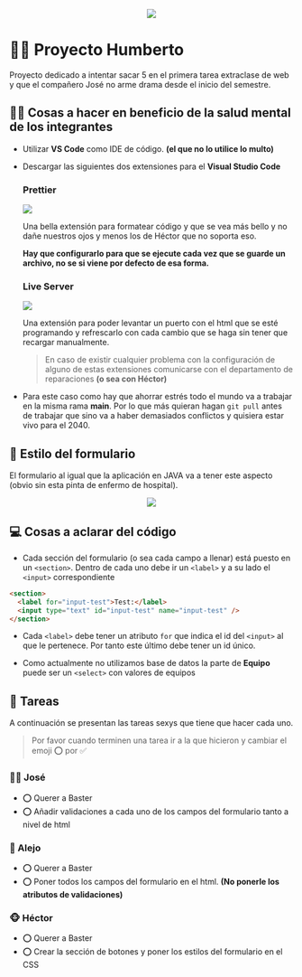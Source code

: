 <p align="center"><img src="https://res.cloudinary.com/chaca-sa/image/upload/v1694637785/362663470_251547820610645_7647153008441625541_n_tfuzkl.jpg"/></p>

# 🧑‍🦰 Proyecto Humberto

Proyecto dedicado a intentar sacar 5 en el primera tarea extraclase de web y que el compañero José no arme drama desde el inicio del semestre.

## 👨‍⚕️ Cosas a hacer en beneficio de la salud mental de los integrantes

- Utilizar **VS Code** como IDE de código. **(el que no lo utilice lo multo)**

- Descargar las siguientes dos extensiones para el **Visual Studio Code**

  ### Prettier

    <img src="https://res.cloudinary.com/chaca-sa/image/upload/v1694638278/download_fcqfld.png"/>

  Una bella extensión para formatear código y que se vea más bello y no dañe nuestros ojos y menos los de Héctor que no soporta eso.

  **Hay que configurarlo para que se ejecute cada vez que se guarde un archivo, no se si viene por defecto de esa forma.**

  ### Live Server

    <img src="https://res.cloudinary.com/chaca-sa/image/upload/v1694638448/images_qtsimi.jpg"/>

  Una extensión para poder levantar un puerto con el html que se esté programando y refrescarlo con cada cambio que se haga sin tener que recargar manualmente.

  > En caso de existir cualquier problema con la configuración de alguno de estas extensiones comunicarse con el departamento de reparaciones **(o sea con Héctor)**

- Para este caso como hay que ahorrar estrés todo el mundo va a trabajar en la misma rama **main**. Por lo que más quieran hagan `git pull` antes de trabajar que sino va a haber demasiados conflictos y quisiera estar vivo para el 2040.

## 👠 Estilo del formulario

El formulario al igual que la aplicación en JAVA va a tener este aspecto (obvio sin esta pinta de enfermo de hospital).

<p align="center"><img src="https://res.cloudinary.com/chaca-sa/image/upload/v1694639239/Screenshot_158_qkzm93.png"/></p>

## 💻 Cosas a aclarar del código

- Cada sección del formulario (o sea cada campo a llenar) está puesto en un `<section>`. Dentro de cada uno debe ir un `<label>` y a su lado el `<input>` correspondiente

```html
<section>
  <label for="input-test">Test:</label>
  <input type="text" id="input-test" name="input-test" />
</section>
```

- Cada `<label>` debe tener un atributo `for` que indica el id del `<input>` al que le pertenece. Por tanto este último debe tener un id único.

- Como actualmente no utilizamos base de datos la parte de **Equipo** puede ser un `<select>` con valores de equipos

## 📖 Tareas

A continuación se presentan las tareas sexys que tiene que hacer cada uno.

> Por favor cuando terminen una tarea ir a la que hicieron y cambiar el emoji ⭕ por ✅

### 🧑‍⚕️ José

- ⭕ Querer a Baster
- ⭕ Añadir validaciones a cada uno de los campos del formulario tanto a nivel de html

### 🍅 Alejo

- ⭕ Querer a Baster
- ⭕ Poner todos los campos del formulario en el html. **(No ponerle los atributos de validaciones)**

### 🐵 Héctor

- ⭕ Querer a Baster
- ⭕ Crear la sección de botones y poner los estilos del formulario en el CSS
